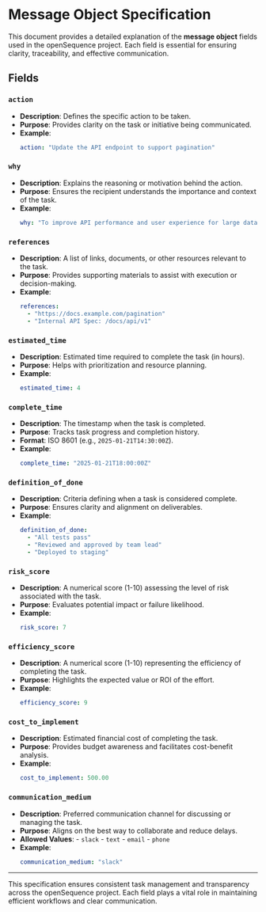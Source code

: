 # Message Object Specification
  
  This document provides a detailed explanation of the **message object** fields used in the openSequence project. Each field is essential for ensuring clarity, traceability, and effective communication.

## Fields

### `action`
- **Description**: Defines the specific action to be taken.
- **Purpose**: Provides clarity on the task or initiative being communicated.
- **Example**:
    ```yaml
    action: "Update the API endpoint to support pagination"
    ```

### `why`
- **Description**: Explains the reasoning or motivation behind the action.
- **Purpose**: Ensures the recipient understands the importance and context of the task.
- **Example**:
    ```yaml
    why: "To improve API performance and user experience for large datasets"
    ```

### `references`
- **Description**: A list of links, documents, or other resources relevant to the task.
- **Purpose**: Provides supporting materials to assist with execution or decision-making.
- **Example**:
    ```yaml
    references:
      - "https://docs.example.com/pagination"
      - "Internal API Spec: /docs/api/v1"
    ```

### `estimated_time`
- **Description**: Estimated time required to complete the task (in hours).
- **Purpose**: Helps with prioritization and resource planning.
- **Example**:
    ```yaml
    estimated_time: 4
    ```

### `complete_time`
- **Description**: The timestamp when the task is completed.
- **Purpose**: Tracks task progress and completion history.
- **Format**: ISO 8601 (e.g., `2025-01-21T14:30:00Z`).
- **Example**:
    ```yaml
    complete_time: "2025-01-21T18:00:00Z"
    ```

### `definition_of_done`
- **Description**: Criteria defining when a task is considered complete.
- **Purpose**: Ensures clarity and alignment on deliverables.
- **Example**:
    ```yaml
    definition_of_done:
      - "All tests pass"
      - "Reviewed and approved by team lead"
      - "Deployed to staging"
    ```

### `risk_score`
- **Description**: A numerical score (1-10) assessing the level of risk associated with the task.
- **Purpose**: Evaluates potential impact or failure likelihood.
- **Example**:
    ```yaml
    risk_score: 7
    ```

### `efficiency_score`
- **Description**: A numerical score (1-10) representing the efficiency of completing the task.
- **Purpose**: Highlights the expected value or ROI of the effort.
- **Example**:
    ```yaml
    efficiency_score: 9
    ```

### `cost_to_implement`
- **Description**: Estimated financial cost of completing the task.
- **Purpose**: Provides budget awareness and facilitates cost-benefit analysis.
- **Example**:
    ```yaml
    cost_to_implement: 500.00
    ```

### `communication_medium`
- **Description**: Preferred communication channel for discussing or managing the task.
- **Purpose**: Aligns on the best way to collaborate and reduce delays.
- **Allowed Values**:
              - `slack`
              - `text`
              - `email`
              - `phone`
- **Example**:
    ```yaml
    communication_medium: "slack"
    ```

---

This specification ensures consistent task management and transparency across the openSequence project. Each field plays a vital role in maintaining efficient workflows and clear communication.
